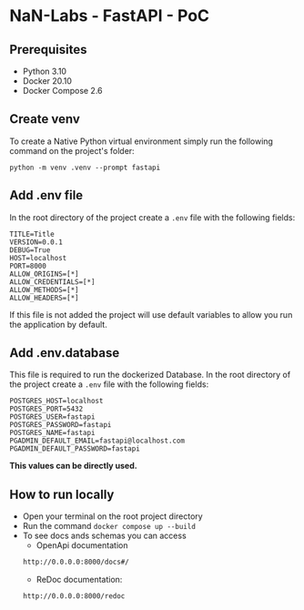 # NaN-Labs - FastAPI - PoC

## Prerequisites
- Python 3.10
- Docker 20.10
- Docker Compose 2.6

## Create venv
To create a Native Python virtual environment simply run the following command on the project's folder:

`python -m venv .venv --prompt fastapi`

## Add .env file
In the root directory of the project create a `.env` file with the following fields:
```
TITLE=Title
VERSION=0.0.1
DEBUG=True
HOST=localhost
PORT=8000
ALLOW_ORIGINS=[*]
ALLOW_CREDENTIALS=[*]
ALLOW_METHODS=[*]
ALLOW_HEADERS=[*]
```
If this file is not added the project will use default variables to allow you run the application by default.

## Add .env.database
This file is required to run the dockerized Database.
In the root directory of the project create a `.env` file with the following fields:
```
POSTGRES_HOST=localhost
POSTGRES_PORT=5432
POSTGRES_USER=fastapi
POSTGRES_PASSWORD=fastapi
POSTGRES_NAME=fastapi
PGADMIN_DEFAULT_EMAIL=fastapi@localhost.com
PGADMIN_DEFAULT_PASSWORD=fastapi
```
**This values can be directly used.**

## How to run locally
- Open your terminal on the root project directory
- Run the command `docker compose up --build`
- To see docs ands schemas you can access
    - OpenApi documentation
    ```bash
    http://0.0.0.0:8000/docs#/
    ```
    - ReDoc documentation:
    ```bash
    http://0.0.0.0:8000/redoc
    ```
